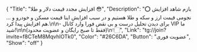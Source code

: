 {
"Title": "افزایش مجدد قیمت دلار و طلا 😳",
"Description": "⭕️ بازم شاهد افزایش نجومی قیمت ارز و سکه و طلا هستیم و در سبب افزایش اینا قیمت مسکن و خودرو و ... هم افزایش پیدا کرد.\n\n- برای دیدن تحلیل درست و بی نقض فورا وارد کانال VIP ما شید!\n\n(فقط تا صبح رایگان و عضویت محدود)\n👇🏻",
"Link": "tg://join?invite=f8CTeM8MqvhlOTk0",
"Color": "#26C6DA",
"Button": "عضویت فوری",
"Show": "off"
}
